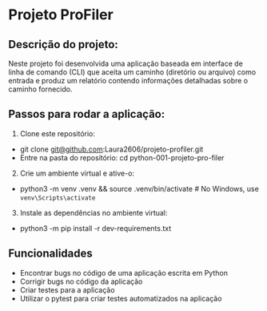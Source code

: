 <!-- # :construction: README em construção ! :construction:
<!-- Olá, Tryber!
Esse é apenas um arquivo inicial para o README do seu projeto.
É essencial que você preencha esse documento por conta própria, ok?
Não deixe de usar nossas dicas de escrita de README de projetos, e deixe sua criatividade brilhar!
:warning: IMPORTANTE: você precisa deixar nítido:
- quais arquivos/pastas foram desenvolvidos por você; 
- quais arquivos/pastas foram desenvolvidos por outra pessoa estudante;
- quais arquivos/pastas foram desenvolvidos pela Trybe.
-->
# Projeto ProFiler

## Descrição do projeto:

Neste projeto foi desenvolvida uma aplicação baseada em interface de linha de comando (CLI) que aceita um caminho (diretório ou arquivo) como entrada e
produz um relatório contendo informações detalhadas sobre o caminho fornecido.

## Passos para rodar a aplicação:

1. Clone este repositório:
* git clone git@github.com:Laura2606/projeto-profiler.git
* Entre na pasta do repositório:
cd python-001-projeto-pro-filer

2.  Crie um ambiente virtual e ative-o:
* python3 -m venv .venv && source .venv/bin/activate  # No Windows, use `venv\Scripts\activate`

3. Instale as dependências no ambiente virtual:
* python3 -m pip install -r dev-requirements.txt

## Funcionalidades

* Encontrar bugs no código de uma aplicação escrita em Python
* Corrigir bugs no código da aplicação
* Criar testes para a aplicação
* Utilizar o pytest para criar testes automatizados na aplicação
